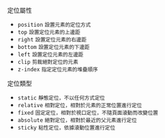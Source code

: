 定位屬性
- `position` <small>設置元素的定位方式</small>
- `top` <small>設置定位元素的上邊距</small>
- `right` <small>設置定位元素的右邊距</small>
- `bottom` <small>設置定位元素的下邊距</small>
- `left` <small>設置定位元素的左邊距</small>
- `clip` <small>剪裁絕對定位的元素</small>
- `z-index` <small>指定定位元素的堆疊順序</small>

定位類型
- `static` <small>靜態定位，不以任何方式定位</small>
- `relative` <small>相對定位，相對於元素的正常位置進行定位</small>
- `fixed` <small>固定定位，相對於視口定位，不隨頁面滾動而改變位置</small>
- `absolute` <small>絕對定位，相對於最近的父元素進行定位</small>
- `sticky` <small>粘性定位，依據滾動位置進行定位</small>
